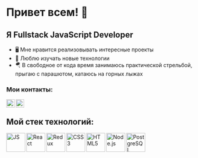 # Привет всем! 👋

## Я Fullstack JavaScript Developer
- 🖥️ Мне нравится реализовывать интересные проекты
- 📖 Люблю изучать новые технологии
- 🪂 В свободное от кода время занимаюсь практической стрельбой, прыгаю с парашютом, катаюсь на горных лыжах

### Мои контакты:
[<img align="left" alt="Telegram" width="22px" src="https://upload.wikimedia.org/wikipedia/commons/8/82/Telegram_logo.svg">][telegram]
[<img align="left" alt="Linkedin" width="22px" src="https://upload.wikimedia.org/wikipedia/commons/8/81/LinkedIn_icon.svg">][linkedin]

<br/>

## Мой стек технологий:
<img align="left" alt="JS" width="50px" src="https://upload.wikimedia.org/wikipedia/commons/9/99/Unofficial_JavaScript_logo_2.svg">
<img align="left" alt="React" width="50px" src="https://cdn.freebiesupply.com/logos/thumbs/2x/react-1-logo.png">
<img align="left" alt="Redux" width="50px" src="https://raw.githubusercontent.com/reduxjs/redux/master/logo/logo.png">
<img align="left" alt="CSS3" width="50px" src="https://upload.wikimedia.org/wikipedia/commons/6/62/CSS3_logo.svg">
<img align="left" alt="HTML5" width="50px" src="https://upload.wikimedia.org/wikipedia/commons/6/61/HTML5_logo_and_wordmark.svg">
<img align="left" alt="Node.js" width="50px" src="https://upload.wikimedia.org/wikipedia/commons/d/d9/Node.js_logo.svg">
<img align="left" alt="PostgreSQL" width="50px" src="https://upload.wikimedia.org/wikipedia/commons/2/29/Postgresql_elephant.svg">

<br/>
<br/>
<br/>

[telegram]: https://t.me/FreeLifeWeb
[linkedin]: https://www.linkedin.com/in/anton-uvarov-8a61b125b/
